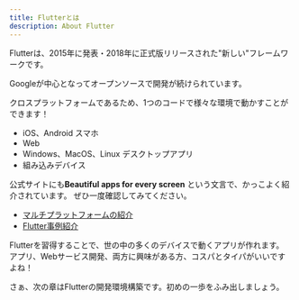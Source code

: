 ```yaml
---
title: Flutterとは
description: About Flutter 
---
```

Flutterは、2015年に発表・2018年に正式版リリースされた"新しい"フレームワークです。

Googleが中心となってオープンソースで開発が続けられています。

クロスプラットフォームであるため、1つのコードで様々な環境で動かすことができます！
- iOS、Android スマホ
- Web 
- Windows、MacOS、Linux デスクトップアプリ
- 組み込みデバイス 


公式サイトにも**Beautiful apps for every screen** という文言で、かっこよく紹介されています。
 ぜひ一度確認してみてください。
- [マルチプラットフォームの紹介](https://flutter.dev/multi-platform) 
- [Flutter事例紹介](https://flutter.dev/showcase) 

Flutterを習得することで、世の中の多くのデバイスで動くアプリが作れます。
アプリ、Webサービス開発、両方に興味がある方、コスパとタイパがいいですよね！

さぁ、次の章はFlutterの開発環境構築です。初めの一歩をふみ出しましょう。

